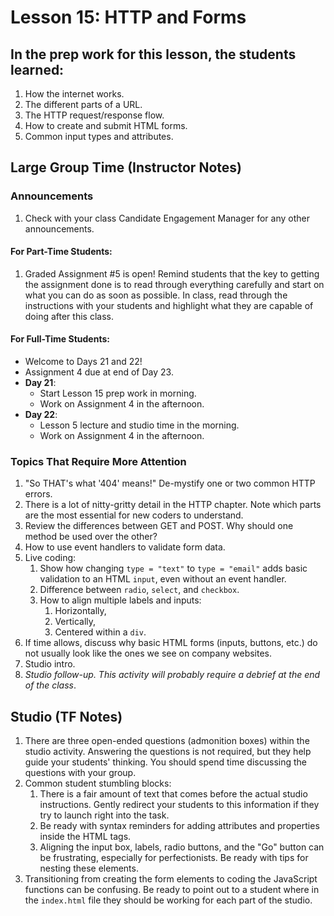 # Lesson 15: HTTP and Forms

## In the prep work for this lesson, the students learned:

1. How the internet works.
1. The different parts of a URL.
1. The HTTP request/response flow.
1. How to create and submit HTML forms.
1. Common input types and attributes.

## Large Group Time (Instructor Notes)

### Announcements

1. Check with your class Candidate Engagement Manager for any other announcements.

#### For Part-Time Students:
1. Graded Assignment #5 is open! Remind students that the key to getting the assignment done is to read through everything carefully and start on what you can do as soon as possible. In class, read through the instructions with your students and highlight what they are capable of doing after this class.

#### For Full-Time Students:
* Welcome to Days 21 and 22!
* Assignment 4 due at end of Day 23.
* **Day 21**: 
    * Start Lesson 15 prep work in morning.  
    * Work on Assignment 4 in the afternoon.
* **Day 22**: 
    * Lesson 5 lecture and studio time in the morning.
    * Work on Assignment 4 in the afternoon.

### Topics That Require More Attention

1. "So THAT's what '404' means!" De-mystify one or two common HTTP errors.
1. There is a lot of nitty-gritty detail in the HTTP chapter. Note which parts are the most essential for new coders to understand.
1. Review the differences between GET and POST. Why should one method be used over the other?
1. How to use event handlers to validate form data.
1. Live coding:
    1. Show how changing ``type = "text"`` to ``type = "email"`` adds basic validation to an HTML ``input``, even without an event handler.
    1. Difference between ``radio``, ``select``, and ``checkbox``.
    1. How to align multiple labels and inputs:
        1. Horizontally,
        1. Vertically,
        1. Centered within a ``div``.
1. If time allows, discuss why basic HTML forms (inputs, buttons, etc.) do not usually look like the ones we see on company websites.
1. Studio intro.
1. *Studio follow-up. This activity will probably require a debrief at the end of the class*.


## Studio (TF Notes)

1. There are three open-ended questions (admonition boxes) within the studio activity. Answering the questions is not required, but they help guide your students' thinking. You should spend time discussing the questions with your group.
1. Common student stumbling blocks:
    1. There is a fair amount of text that comes before the actual studio instructions. Gently redirect your students to this information if they try to launch right into the task.
    1. Be ready with syntax reminders for adding attributes and properties inside the HTML tags.
    1. Aligning the input box, labels, radio buttons, and the "Go" button can be frustrating, especially for perfectionists. Be ready with tips for nesting these elements.
1. Transitioning from creating the form elements to coding the JavaScript functions can be confusing. Be ready to point out to a student where in the ``index.html`` file they should be working for each part of the studio.

